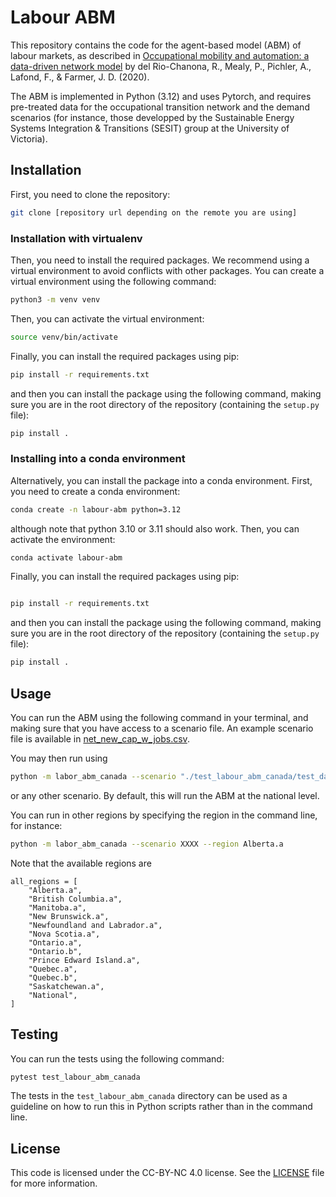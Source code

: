 # Labour ABM

This repository contains the code for the agent-based model (ABM) of labour markets,
as described in [Occupational mobility and automation: a data-driven network model](https://royalsocietypublishing.org/doi/full/10.1098/rsif.2020.0898)
by del Rio-Chanona, R., Mealy, P., Pichler, A., Lafond, F., & Farmer, J. D. (2020).

The ABM is implemented in Python (3.12) and uses Pytorch, and requires pre-treated data for
the occupational transition network and the demand scenarios (for instance, those developped by the 
Sustainable Energy Systems Integration & Transitions (SESIT) group at the University of Victoria).

## Installation

First, you need to clone the repository:

```bash
git clone [repository url depending on the remote you are using]
```

### Installation with virtualenv

Then, you need to install the required packages. We recommend using a virtual environment to avoid conflicts with other packages. 
You can create a virtual environment using the following command:

```bash
python3 -m venv venv
```

Then, you can activate the virtual environment:

```bash
source venv/bin/activate
```

Finally, you can install the required packages using pip:

```bash
pip install -r requirements.txt
```

and then you can install the package using the following command, making sure you
are in the root directory of the repository (containing the `setup.py` file):

```bash
pip install .
```
### Installing into a conda environment

Alternatively, you can install the package into a conda environment. First, you need to create a conda environment:

```bash
conda create -n labour-abm python=3.12
```
although note that python 3.10 or 3.11 should also work. Then, you can activate the environment:

```bash
conda activate labour-abm
```

Finally, you can install the required packages using pip:

```bash

pip install -r requirements.txt
```

and then you can install the package using the following command, making sure you
are in the root directory of the repository (containing the `setup.py` file):

```bash
pip install .
```

## Usage

You can run the ABM using the following command in your terminal, and making
sure that you have access to a scenario file. An example scenario file is available in 
[net_new_cap_w_jobs.csv](test_labour_abm_canada%2Ftest_data%2Fnet_new_cap_w_jobs.csv).

You may then run using
```bash
python -m labor_abm_canada --scenario "./test_labour_abm_canada/test_data/net_new_cap_w_jobs.csv"
```
or any other scenario. By default, this will run the ABM at the national level.

You can run in other regions by specifying the region in the command line, for instance:

```bash
python -m labor_abm_canada --scenario XXXX --region Alberta.a
```

Note that the available regions are 

```angular2html
all_regions = [
    "Alberta.a",
    "British Columbia.a",
    "Manitoba.a",
    "New Brunswick.a",
    "Newfoundland and Labrador.a",
    "Nova Scotia.a",
    "Ontario.a",
    "Ontario.b",
    "Prince Edward Island.a",
    "Quebec.a",
    "Quebec.b",
    "Saskatchewan.a",
    "National",
]
```

## Testing

You can run the tests using the following command:

```bash
pytest test_labour_abm_canada
```

The tests in the `test_labour_abm_canada` directory can be used as a guideline on how to run this in
Python scripts rather than in the command line.

## License

This code is licensed under the CC-BY-NC 4.0 license. See the [LICENSE](LICENSE) file for more information.
